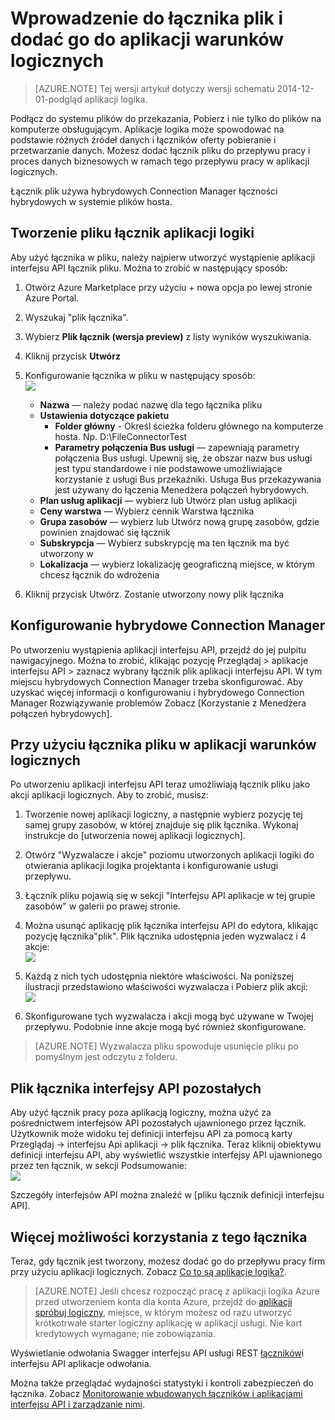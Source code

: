 <properties
    pageTitle="Za pomocą łączników pliku w aplikacjach logiczny | Microsoft Azure aplikacji usługi"
    description="Jak utworzyć i skonfigurować łącznik pliku lub aplikacji interfejsu API i używać go w aplikacji dla logiki Azure aplikacji usługi"
    authors="rajeshramabathiran"
    manager="erikre"
    editor=""
    services="logic-apps"
    documentationCenter=""/>

<tags
    ms.service="logic-apps"
    ms.workload="integration"
    ms.tgt_pltfrm="na"
    ms.devlang="na"
    ms.topic="article"
    ms.date="09/01/2016"
    ms.author="rajram"/>

# <a name="get-started-with-the-file-connector-and-add-it-to-your-logic-app"></a>Wprowadzenie do łącznika plik i dodać go do aplikacji warunków logicznych
>[AZURE.NOTE] Tej wersji artykuł dotyczy wersji schematu 2014-12-01-podgląd aplikacji logika.

Podłącz do systemu plików do przekazania, Pobierz i nie tylko do plików na komputerze obsługującym. Aplikacje logika może spowodować na podstawie różnych źródeł danych i łączników oferty pobieranie i przetwarzanie danych. Możesz dodać łącznik pliku do przepływu pracy i proces danych biznesowych w ramach tego przepływu pracy w aplikacji logicznych. 

Łącznik plik używa hybrydowych Connection Manager łączności hybrydowych w systemie plików hosta.

## <a name="creating-a-file-connector-for-your-logic-app"></a>Tworzenie pliku łącznik aplikacji logiki ##
Aby użyć łącznika w pliku, należy najpierw utworzyć wystąpienie aplikacji interfejsu API łącznik pliku. Można to zrobić w następujący sposób:

1.  Otwórz Azure Marketplace przy użyciu + nowa opcja po lewej stronie Azure Portal.
2.  Wyszukaj "plik łącznika".
3.  Wybierz **Plik łącznik (wersja preview)** z listy wyników wyszukiwania.
4.  Kliknij przycisk **Utwórz**
5.  Konfigurowanie łącznika w pliku w następujący sposób:  
![][1]

    - **Nazwa** — należy podać nazwę dla tego łącznika pliku
    - **Ustawienia dotyczące pakietu**
        - **Folder główny** - Określ ścieżka folderu głównego na komputerze hosta. Np. D:\FileConnectorTest
        - **Parametry połączenia Bus usługi** — zapewniają parametry połączenia Bus usługi. Upewnij się, że obszar nazw bus usługi jest typu standardowe i nie podstawowe umożliwiające korzystanie z usługi Bus przekaźniki.  Usługa Bus przekazywania jest używany do łączenia Menedżera połączeń hybrydowych.
    - **Plan usług aplikacji** — wybierz lub Utwórz plan usług aplikacji
    - **Ceny warstwa** — Wybierz cennik Warstwa łącznika
    - **Grupa zasobów** — wybierz lub Utwórz nową grupę zasobów, gdzie powinien znajdować się łącznik
    - **Subskrypcja** — Wybierz subskrypcję ma ten łącznik ma być utworzony w
    - **Lokalizacja** — wybierz lokalizację geograficzną miejsce, w którym chcesz łącznik do wdrożenia

4. Kliknij przycisk Utwórz. Zostanie utworzony nowy plik łącznika

## <a name="configure-hybrid-connection-manager"></a>Konfigurowanie hybrydowe Connection Manager ##
Po utworzeniu wystąpienia aplikacji interfejsu API, przejdź do jej pulpitu nawigacyjnego.  Można to zrobić, klikając pozycję Przeglądaj > aplikacje interfejsu API > zaznacz wybrany łącznik plik aplikacji interfejsu API.  W tym miejscu hybrydowych Connection Manager trzeba skonfigurować.
Aby uzyskać więcej informacji o konfigurowaniu i hybrydowego Connection Manager Rozwiązywanie problemów Zobacz [Korzystanie z Menedżera połączeń hybrydowych].

## <a name="using-the-file-connector-in-your-logic-app"></a>Przy użyciu łącznika pliku w aplikacji warunków logicznych ##
Po utworzeniu aplikacji interfejsu API teraz umożliwiają łącznik pliku jako akcji aplikacji logicznych. Aby to zrobić, musisz:

1.  Tworzenie nowej aplikacji logiczny, a następnie wybierz pozycję tej samej grupy zasobów, w której znajduje się plik łącznika. Wykonaj instrukcje do [utworzenia nowej aplikacji logicznych].

2.  Otwórz "Wyzwalacze i akcje" poziomu utworzonych aplikacji logiki do otwierania aplikacji logika projektanta i konfigurowanie usługi przepływu.

3.  Łącznik pliku pojawią się w sekcji "Interfejsu API aplikacje w tej grupie zasobów" w galerii po prawej stronie.

4.  Można usunąć aplikację plik łącznika interfejsu API do edytora, klikając pozycję łącznika"plik". Plik łącznika udostępnia jeden wyzwalacz i 4 akcje:  
![][5]

6.  Każdą z nich tych udostępnia niektóre właściwości. Na poniższej ilustracji przedstawiono właściwości wyzwalacza i Pobierz plik akcji:  
![][6]

7. Skonfigurowane tych wyzwalacza i akcji mogą być używane w Twojej przepływu. Podobnie inne akcje mogą być również skonfigurowane.

> [AZURE.NOTE] Wyzwalacza pliku spowoduje usunięcie pliku po pomyślnym jest odczytu z folderu.

## <a name="file-connector-rest-apis"></a>Plik łącznika interfejsy API pozostałych ##
Aby użyć łącznik pracy poza aplikacją logiczny, można użyć za pośrednictwem interfejsów API pozostałych ujawnionego przez łącznik. Użytkownik może widoku tej definicji interfejsu API za pomocą karty Przeglądaj -> interfejsu Api aplikacji -> plik łącznika. Teraz kliknij obiektywu definicji interfejsu API, aby wyświetlić wszystkie interfejsy API ujawnionego przez ten łącznik, w sekcji Podsumowanie:  
![][7]

Szczegóły interfejsów API można znaleźć w [pliku łącznik definicji interfejsu API].

## <a name="do-more-with-your-connector"></a>Więcej możliwości korzystania z tego łącznika
Teraz, gdy łącznik jest tworzony, możesz dodać go do przepływu pracy firm przy użyciu aplikacji logicznych. Zobacz [Co to są aplikacje logika?](app-service-logic-what-are-logic-apps.md).

>[AZURE.NOTE] Jeśli chcesz rozpocząć pracę z aplikacji logika Azure przed utworzeniem konta dla konta Azure, przejdź do [aplikacji spróbuj logiczny](https://tryappservice.azure.com/?appservice=logic), miejsce, w którym możesz od razu utworzyć krótkotrwałe starter logiczny aplikację w aplikacji usługi. Nie kart kredytowych wymagane; nie zobowiązania.

Wyświetlanie odwołania Swagger interfejsu API usługi REST [łączników](http://go.microsoft.com/fwlink/p/?LinkId=529766)i interfejsu API aplikacje odwołania.

Można także przeglądać wydajności statystyki i kontroli zabezpieczeń do łącznika. Zobacz [Monitorowanie wbudowanych łączników i aplikacjami interfejsu API i zarządzanie nimi](app-service-logic-monitor-your-connectors.md).

<!-- Image reference -->
[1]: ./media/app-service-logic-connector-file/img1.PNG
[5]: ./media/app-service-logic-connector-file/img5.PNG
[6]: ./media/app-service-logic-connector-file/img6.PNG
[7]: ./media/app-service-logic-connector-file/img7.PNG

<!-- Links -->
[Tworzenie nowej aplikacji warunków logicznych]: app-service-logic-create-a-logic-app.md
[Plik łącznika definicji interfejsu API]: https://msdn.microsoft.com/library/dn936296.aspx
[Korzystanie z Menedżera połączeń hybrydowego]: app-service-logic-hybrid-connection-manager.md
